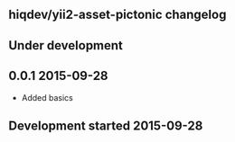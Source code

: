 hiqdev/yii2-asset-pictonic changelog
------------------------------------

## Under development


## 0.0.1 2015-09-28

- Added basics

## Development started 2015-09-28

